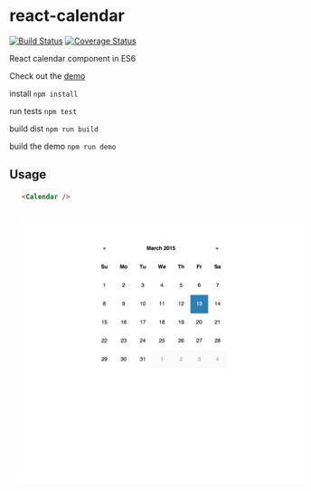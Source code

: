 # react-calendar

[![Build Status](https://travis-ci.org/tomkp/react-calendar.png)](https://travis-ci.org/tomkp/react-calendar)
[![Coverage Status](https://coveralls.io/repos/tomkp/react-calendar/badge.svg?branch=master)](https://coveralls.io/r/tomkp/react-calendar?branch=master)

React calendar component in ES6

Check out the [demo](http://hard-to-find-door.surge.sh/)


install
```npm install```

run tests
```npm test```

build dist
```npm run build```

build the demo
```npm run demo```


## Usage


```html
   <Calendar />
```

<div align="center">
  <img src="docs/cap1.png" style="margin:1rem;" />
</div>





